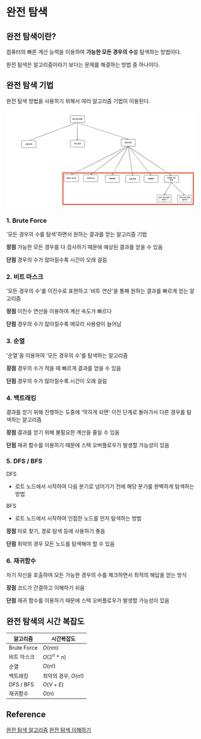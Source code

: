 # 완전 탐색

## 완전 탐색이란?

컴퓨터의 빠른 계산 능력을 이용하여 **가능한 모든 경우의 수**를 탐색하는 방법이다.

완전 탐색은 알고리즘이라기 보다는 문제를 해결하는 방법 중 하나이다.

## 완전 탐색 기법

완전 탐색 방법을 사용하기 위해서 여러 알고리즘 기법이 이용된다.

![alt text](./image/exhaustive_search.png)

### 1. Brute Force

'모든 경우의 수를 탐색'하면서 원하는 결과를 얻는 알고리즘 기법

**장점**
가능한 모든 경우를 다 검사하기 때문에 예상된 결과를 얻을 수 있음

**단점**
경우의 수가 많아질수록 시간이 오래 걸림

### 2. 비트 마스크

'모든 경우의 수'를 이진수로 표현하고 '비트 연산'을 통해 원하는 결과를 빠르게 얻는 알고리즘

**장점**
이진수 연산을 이용하여 계산 속도가 빠르다

**단점**
경우의 수가 많아질수록 메모리 사용량이 늘어남

### 3. 순열

'순열'을 이용하여 '모든 경우의 수'를 탐색하는 알고리즘

**장점**
경우의 수가 적을 때 빠르게 결과를 얻을 수 있음

**단점**
경우의 수가 많아질수록 시간이 오래 걸림

### 4. 백트래킹

결과를 얻기 위해 진행하는 도중에 '막히게 되면' 이전 단계로 돌아가서 다른 경우를 탐색하는 알고리즘

**장점**
결과를 얻기 위해 불필요한 계산을 줄일 수 있음

**단점**
재귀 함수를 이용하기 때문에 스택 오버플로우가 발생할 가능성이 있음

### 5. DFS / BFS

DFS

- 로트 노드에서 시작하여 다음 분기로 넘어가기 전에 해당 분기를 완벽하게 탐색하는 방법

BFS

- 로트 노드에서 시작하여 인접한 노드를 먼저 탐색하는 방법

**장점**
미로 찾기, 경로 탐색 등에 사용하기 좋음

**단점**
최악의 경우 모든 노드를 탐색해야 할 수 있음

### 6. 재귀함수

자기 자신을 호출하여 모든 가능한 경우의 수를 체크하면서 최적의 해답을 얻는 방식

**장점**
코드가 간결하고 이해하기 쉬움

**단점**
재귀 함수를 이용하기 때문에 스택 오버플로우가 발생할 가능성이 있음

## 완전 탐색의 시간 복잡도

| 알고리즘    | 시간복잡도           |
| ----------- | -------------------- |
| Brute Force | $O(nm)$              |
| 비트 마스크 | $O(2^n*n)$           |
| 순열        | $O(n!)$              |
| 백트래킹    | 최악의 경우, $O(n!)$ |
| DFS / BFS   | $O(V+E)$             |
| 재귀함수    | $O(n)$               |

## Reference

[완전 탐색 알고리즘](https://rebro.kr/59)
[완전 탐색 이해하기](https://adjh54.tistory.com/196)
